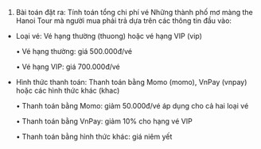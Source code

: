 1.	Bài toán đặt ra: Tính toán tổng chi phí vé Những thành phố mơ màng the  Hanoi Tour mà người mua phải trả dựa trên các thông tin đầu vào:

+ Loại vé: Vé hạng thường (thuong) hoặc vé hạng VIP (vip)

  •	Vé hạng thường: giá 500.000đ/vé

  •	Vé hạng VIP: giá 700.000đ/vé

+ Hình thức thanh toán: Thanh toán bằng Momo (momo), VnPay (vnpay) hoặc các hình thức khác (khac)

  •	Thanh toán bằng Momo: giảm 50.000đ/vé áp dụng cho cả hai loại vé

  •	Thanh toán bằng VnPay: giảm 10% cho hạng vé VIP

  •	Thanh toán bằng hình thức khác: giá niêm yết
